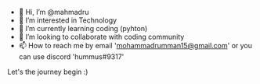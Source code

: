 - 👋 Hi, I’m @mahmadru
- 👀 I’m interested in Technology
- 🌱 I’m currently learning coding (pyhton)
- 💞️ I’m looking to collaborate with coding community
- 📫 How to reach me by email 'mohammadrumman15@gmail.com' or you can use discord 'hummus#9317'

Let's the journey begin :) 

<!---
mahmadru/mahmadru is a ✨ special ✨ repository because its `README.md` (this file) appears on your GitHub profile.
You can click the Preview link to take a look at your changes.
--->
